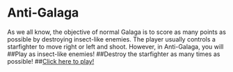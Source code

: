 # Anti-Galaga
As we all know, the objective of normal Galaga is to score as many points as possible by destroying insect-like enemies. The player usually controls a starfighter to move right or left and shoot. However, in Anti-Galaga, you will
##Play as insect-like enemies!
##Destroy the starfighter as many times as possible!
##<a href="http://functionadvanced.github.io/Anti-Galaga/">Click here to play!</a>
